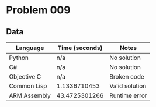 # Problem 009
## Data 
| Language | Time (seconds) | Notes |
| --- | --- | --- |
| Python | n/a | No solution | 
| C# | n/a | No solution | 
| Objective C | n/a | Broken code | 
| Common Lisp | 1.1336710453 | Valid solution | 
| ARM Assembly | 43.4725301266 | Runtime error | 
